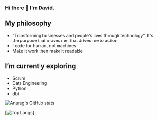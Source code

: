 ### Hi there 👋 I'm David.

<!--
**daviddumke/daviddumke** is a ✨ _special_ ✨ repository because its `README.md` (this file) appears on your GitHub profile.

Here are some ideas to get you started:

- 🔭 I’m currently working on ...
- 🌱 I’m currently learning ...
- 👯 I’m looking to collaborate on ...
- 🤔 I’m looking for help with ...
- 💬 Ask me about ...
- 📫 How to reach me: ...
- 😄 Pronouns: ...
- ⚡ Fun fact: ...
-->


**My philosophy**
---

- “Transforming businesses and people's lives through technology”. It's the purpose that moves me, that drives me to action.
- I code for human, not machines
- Make it work then make it readable


**I’m currently exploring**
---
- Scrum
- Data Engineering
- Python
- dbt

![Anurag's GitHub stats](https://github-readme-stats.vercel.app/api?username=daviddumke&count_private=true&show_icons=true)

[![Top Langs](https://github-readme-stats.vercel.app/api/top-langs/?username=daviddumke&hide_progress=true)]
